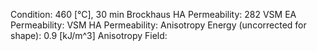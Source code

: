 Condition: 460 \[°C], 30 min
Brockhaus HA Permeability: 282
VSM EA Permeability: 
VSM HA Permeability: 
Anisotropy Energy (uncorrected for shape): 0.9 \[kJ/m^3]
Anisotropy Field: 